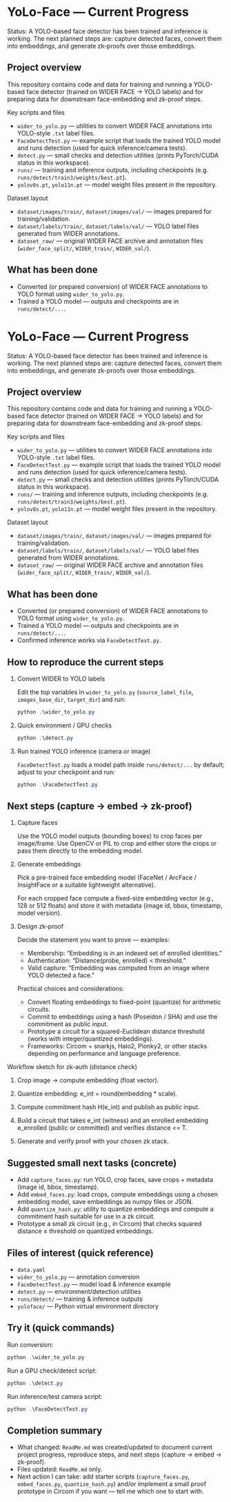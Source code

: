 # YoLo-Face — Current Progress

Status: A YOLO-based face detector has been trained and inference is working. The next planned steps are: capture detected faces, convert them into embeddings, and generate zk-proofs over those embeddings.

## Project overview

This repository contains code and data for training and running a YOLO-based face detector (trained on WIDER FACE → YOLO labels) and for preparing data for downstream face-embedding and zk-proof steps.

Key scripts and files

- `wider_to_yolo.py` — utilities to convert WIDER FACE annotations into YOLO-style `.txt` label files.
- `FaceDetectTest.py` — example script that loads the trained YOLO model and runs detection (used for quick inference/camera tests).
- `detect.py` — small checks and detection utilities (prints PyTorch/CUDA status in this workspace).
- `runs/` — training and inference outputs, including checkpoints (e.g. `runs/detect/train3/weights/best.pt`).
- `yolov8s.pt`, `yolo11n.pt` — model weight files present in the repository.

Dataset layout

- `dataset/images/train/`, `dataset/images/val/` — images prepared for training/validation.
- `dataset/labels/train/`, `dataset/labels/val/` — YOLO label files generated from WIDER annotations.
- `dataset_raw/` — original WIDER FACE archive and annotation files (`wider_face_split/`, `WIDER_train/`, `WIDER_val/`).

## What has been done

- Converted (or prepared conversion) of WIDER FACE annotations to YOLO format using `wider_to_yolo.py`.
- Trained a YOLO model — outputs and checkpoints are in `runs/detect/...`.
# YoLo-Face — Current Progress

Status: A YOLO-based face detector has been trained and inference is working. The next planned steps are: capture detected faces, convert them into embeddings, and generate zk-proofs over those embeddings.

## Project overview

This repository contains code and data for training and running a YOLO-based face detector (trained on WIDER FACE → YOLO labels) and for preparing data for downstream face-embedding and zk-proof steps.

Key scripts and files

- `wider_to_yolo.py` — utilities to convert WIDER FACE annotations into YOLO-style `.txt` label files.
- `FaceDetectTest.py` — example script that loads the trained YOLO model and runs detection (used for quick inference/camera tests).
- `detect.py` — small checks and detection utilities (prints PyTorch/CUDA status in this workspace).
- `runs/` — training and inference outputs, including checkpoints (e.g. `runs/detect/train3/weights/best.pt`).
- `yolov8s.pt`, `yolo11n.pt` — model weight files present in the repository.

Dataset layout

- `dataset/images/train/`, `dataset/images/val/` — images prepared for training/validation.
- `dataset/labels/train/`, `dataset/labels/val/` — YOLO label files generated from WIDER annotations.
- `dataset_raw/` — original WIDER FACE archive and annotation files (`wider_face_split/`, `WIDER_train/`, `WIDER_val/`).

## What has been done

- Converted (or prepared conversion) of WIDER FACE annotations to YOLO format using `wider_to_yolo.py`.
- Trained a YOLO model — outputs and checkpoints are in `runs/detect/...`.
- Confirmed inference works via `FaceDetectTest.py`.

## How to reproduce the current steps

1. Convert WIDER to YOLO labels

	Edit the top variables in `wider_to_yolo.py` (`source_label_file`, `images_base_dir`, `target_dir`) and run:

	```powershell
	python .\wider_to_yolo.py
	```

2. Quick environment / GPU checks

	```powershell
	python .\detect.py
	```

3. Run trained YOLO inference (camera or image)

	`FaceDetectTest.py` loads a model path inside `runs/detect/...` by default; adjust to your checkpoint and run:

	```powershell
	python .\FaceDetectTest.py
	```

## Next steps (capture → embed → zk-proof)

1. Capture faces

	Use the YOLO model outputs (bounding boxes) to crop faces per image/frame. Use OpenCV or PIL to crop and either store the crops or pass them directly to the embedding model.

2. Generate embeddings

	Pick a pre-trained face embedding model (FaceNet / ArcFace / InsightFace or a suitable lightweight alternative).

	For each cropped face compute a fixed-size embedding vector (e.g., 128 or 512 floats) and store it with metadata (image id, bbox, timestamp, model version).

3. Design zk-proof

	Decide the statement you want to prove — examples:

	- Membership: “Embedding is in an indexed set of enrolled identities.”
	- Authentication: “Distance(probe, enrolled) < threshold.”
	- Valid capture: “Embedding was computed from an image where YOLO detected a face.”

	Practical choices and considerations:

	- Convert floating embeddings to fixed-point (quantize) for arithmetic circuits.
	- Commit to embeddings using a hash (Poseidon / SHA) and use the commitment as public input.
	- Prototype a circuit for a squared-Euclidean distance threshold (works with integer/quantized embeddings).
	- Frameworks: Circom + snarkjs, Halo2, Plonky2, or other stacks depending on performance and language preference.

Workflow sketch for zk-auth (distance check)

1. Crop image → compute embedding (float vector).

2. Quantize embedding: e_int = round(embedding * scale).

3. Compute commitment hash H(e_int) and publish as public input.

4. Build a circuit that takes e_int (witness) and an enrolled embedding e_enrolled (public or committed) and verifies distance <= T.

5. Generate and verify proof with your chosen zk stack.

## Suggested small next tasks (concrete)

- Add `capture_faces.py`: run YOLO, crop faces, save crops + metadata (image id, bbox, timestamp).
- Add `embed_faces.py`: load crops, compute embeddings using a chosen embedding model, save embeddings as numpy files or JSON.
- Add `quantize_hash.py`: utility to quantize embeddings and compute a commitment hash suitable for use in a zk circuit.
- Prototype a small zk circuit (e.g., in Circom) that checks squared distance ≤ threshold on quantized embeddings.

## Files of interest (quick reference)

- `data.yaml`
- `wider_to_yolo.py` — annotation conversion
- `FaceDetectTest.py` — model load & inference example
- `detect.py` — environment/detection utilities
- `runs/detect/` — training & inference outputs
- `yoloface/` — Python virtual environment directory

## Try it (quick commands)

Run conversion:

```powershell
python .\wider_to_yolo.py
```

Run a GPU check/detect script:

```powershell
python .\detect.py
```

Run inference/test camera script:

```powershell
python .\FaceDetectTest.py
```

## Completion summary

- What changed: `ReadMe.md` was created/updated to document current project progress, reproduce steps, and next steps (capture → embed → zk-proof).
- Files updated: `ReadMe.md` only.
- Next action I can take: add starter scripts (`capture_faces.py`, `embed_faces.py`, `quantize_hash.py`) and/or implement a small proof prototype in Circom if you want — tell me which one to start with.
